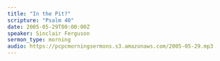 ```yaml
---
title: "In the Pit?"
scripture: "Psalm 40"
date: 2005-05-29T00:00:00Z
speaker: Sinclair Ferguson
sermon_type: morning
audio: https://pcpcmorningsermons.s3.amazonaws.com/2005-05-29.mp3 
---
```



